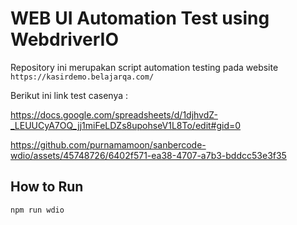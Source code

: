 # WEB UI Automation Test using WebdriverIO

Repository ini merupakan script automation testing pada website `https://kasirdemo.belajarqa.com/`

Berikut ini link test casenya : 

https://docs.google.com/spreadsheets/d/1djhvdZ-_LEUUCyA7OQ_jj1miFeLDZs8upohseV1L8To/edit#gid=0

https://github.com/purnamamoon/sanbercode-wdio/assets/45748726/6402f571-ea38-4707-a7b3-bddcc53e3f35

## How to Run

``` 
npm run wdio
```
